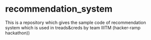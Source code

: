 # recommendation_system
This is a repository which gives the sample code of recommendation system which is used in treads&amp;creds by team IIITM (hacker-ramp hackathon))
